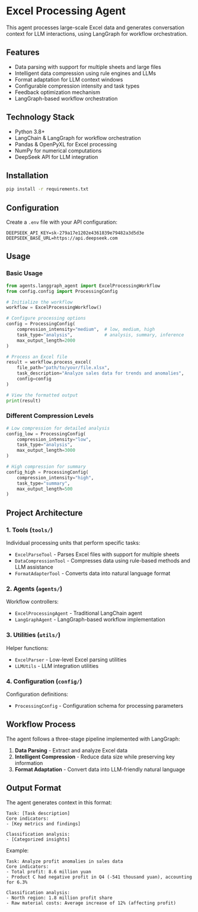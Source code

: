 # Excel Processing Agent

This agent processes large-scale Excel data and generates conversation context for LLM interactions, using LangGraph for workflow orchestration.

## Features

- Data parsing with support for multiple sheets and large files
- Intelligent data compression using rule engines and LLMs
- Format adaptation for LLM context windows
- Configurable compression intensity and task types
- Feedback optimization mechanism
- LangGraph-based workflow orchestration

## Technology Stack

- Python 3.8+
- LangChain & LangGraph for workflow orchestration
- Pandas & OpenPyXL for Excel processing
- NumPy for numerical computations
- DeepSeek API for LLM integration

## Installation

```bash
pip install -r requirements.txt
```

## Configuration

Create a `.env` file with your API configuration:

```env
DEEPSEEK_API_KEY=sk-279a17e1202e4361839e79482a3d5d3e
DEEPSEEK_BASE_URL=https://api.deepseek.com
```

## Usage

### Basic Usage

```python
from agents.langgraph_agent import ExcelProcessingWorkflow
from config.config import ProcessingConfig

# Initialize the workflow
workflow = ExcelProcessingWorkflow()

# Configure processing options
config = ProcessingConfig(
    compression_intensity="medium",  # low, medium, high
    task_type="analysis",            # analysis, summary, inference
    max_output_length=2000
)

# Process an Excel file
result = workflow.process_excel(
    file_path="path/to/your/file.xlsx",
    task_description="Analyze sales data for trends and anomalies",
    config=config
)

# View the formatted output
print(result)
```

### Different Compression Levels

```python
# Low compression for detailed analysis
config_low = ProcessingConfig(
    compression_intensity="low",
    task_type="analysis",
    max_output_length=3000
)

# High compression for summary
config_high = ProcessingConfig(
    compression_intensity="high",
    task_type="summary",
    max_output_length=500
)
```

## Project Architecture

### 1. Tools (`tools/`)
Individual processing units that perform specific tasks:
- `ExcelParseTool` - Parses Excel files with support for multiple sheets
- `DataCompressionTool` - Compresses data using rule-based methods and LLM assistance
- `FormatAdapterTool` - Converts data into natural language format

### 2. Agents (`agents/`)
Workflow controllers:
- `ExcelProcessingAgent` - Traditional LangChain agent
- `LangGraphAgent` - LangGraph-based workflow implementation

### 3. Utilities (`utils/`)
Helper functions:
- `ExcelParser` - Low-level Excel parsing utilities
- `LLMUtils` - LLM integration utilities

### 4. Configuration (`config/`)
Configuration definitions:
- `ProcessingConfig` - Configuration schema for processing parameters

## Workflow Process

The agent follows a three-stage pipeline implemented with LangGraph:

1. **Data Parsing** - Extract and analyze Excel data
2. **Intelligent Compression** - Reduce data size while preserving key information
3. **Format Adaptation** - Convert data into LLM-friendly natural language

## Output Format

The agent generates context in this format:

```
Task: [Task description]
Core indicators:
- [Key metrics and findings]

Classification analysis:
- [Categorized insights]
```

Example:
```
Task: Analyze profit anomalies in sales data
Core indicators:
- Total profit: 8.6 million yuan
- Product C had negative profit in Q4 (-541 thousand yuan), accounting for 6.3%

Classification analysis:
- North region: 1.8 million profit share
- Raw material costs: Average increase of 12% (affecting profit)
```